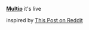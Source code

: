 **[Multip](https://multip.surge.sh/)**
it's live


inspired by [This Post on Reddit](https://www.reddit.com/r/oddlysatisfying/comments/8quwoo/drawing_digital_patterns/)
